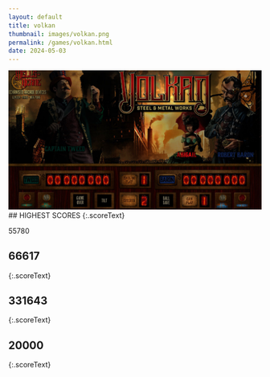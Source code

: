 ```yaml
---
layout: default
title: volkan
thumbnail: images/volkan.png
permalink: /games/volkan.html
date: 2024-05-03
---
```


<img src="../images/volkan.png" class="gameThumbnail img-fluid mx-auto align-middle">
## HIGHEST SCORES
{:.scoreText}

55780

## 66617
{:.scoreText}


## 331643
{:.scoreText}


## 20000
{:.scoreText}


